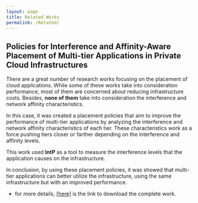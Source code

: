 ```yaml
---
layout: page
title: Related Works
permalink: /Related/
---
```



## Policies for Interference and Affinity-Aware Placement of Multi-tier Applications in Private Cloud Infrastructures


There are a great number of research works focusing on the placement of cloud applications. While some of these works take into consideration performance, most of them are concerned about reducing infrastructure costs. Besides, **none of them** take into consideration the interference and network affinity characteristics. 

In this case, it was created a placement policies that aim to improve the performance of multi-tier applications by analyzing the interference and network affinity characteristics of each tier. These characteristics work as a force pushing tiers closer or farther depending on the interference and affinity levels. 

This work used **IntP** as a tool to measure the interference levels that the application causes on the infrastructure.

In conclusion, by using these placement policies, it was showed that multi-tier applications can better utilize the infrastructure, using the same infrastructure but with an improved performance.

* for more details, [[here]](http://www.lbd.dcc.ufmg.br/colecoes/wscad/2017/020.pdf) is the link to download the complete work.

